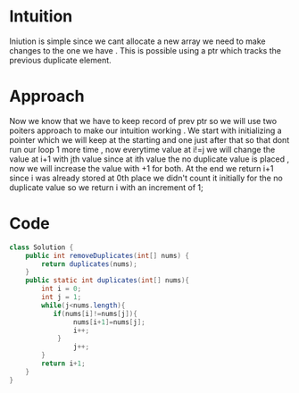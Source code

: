 # Intuition

Iniution is simple since we cant allocate a new array we need to make changes to the one we have . This is possible using a ptr which tracks the previous duplicate element.
# Approach
Now we know that we have to keep record of prev ptr so we will use two poiters approach to make our intuition working . We start with initializing a pointer which we will keep at the starting and one just after that so that dont run our loop 1 more time , now everytime value at i!=j we will change the value at i+1 with jth value since at ith value the no duplicate value is placed , now we will increase the value with +1 for both. At the end we return i+1 since i was already stored at 0th place we didn't count it initially for the no duplicate value so we return i with an increment of 1;

# Code
```java
class Solution {
    public int removeDuplicates(int[] nums) {
        return duplicates(nums);
    }
    public static int duplicates(int[] nums){
        int i = 0;
        int j = 1;
        while(j<nums.length){
           if(nums[i]!=nums[j]){
                nums[i+1]=nums[j];
                i++;
            }
                j++;
        }
        return i+1;
    }
}
```